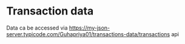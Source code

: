 # Transaction data 

Data ca be accessed via https://my-json-server.typicode.com/Guhapriya01/transactions-data/transactions api
